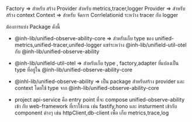 Factory => สำหรับ สร้าง Provider สำหรับ metrics,tracer,logger
Provider => สำหรับสร้าง context
Context => สำหรับ จัดการ Corrlelationid ระหว่่าง tracer กับ logger 


ต้องการแบ่ง Package ดังนี้

- @inh-lib/unified-observe-ability-core => สำหรับเก็บ type ของ unified-metrics,unified-tracer,unifed-logger แชร์ระหว่าง @inh-lib/unifield-util-otel กับ @inh-lib/unified-observe-ability

- @inh-lib/unifield-util-otel => สำหรับเก็บ type , factory,adapter ที่แปลงเป็น type ที่อยู่ใน @inh-lib/unified-observe-ability-core

- @inhl-lib/unified-observe-ability => เป็น package สำหรับสร้าง provider และ context โดยใช้ type จาก @inh-lib/unified-observe-ability-core

- project api-service คือ entry point ที่จะ compose  unified-observe-ability เข้า กับ web-framework ที่เราใช้งาน เช่น fastify,hono  และ insturment เข้ากับ component ต่างๆ เช่น httpClient,db-client เพื้อ เก็บ metrics,trace,log